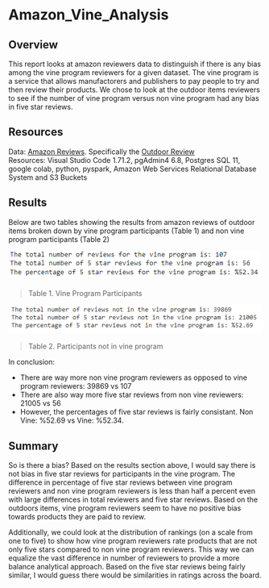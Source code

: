 # Amazon_Vine_Analysis
## Overview
This report looks at amazon reviewers data to distinguish if there is any bias among the vine program reviewers for a given dataset. The vine program is a service that allows manufactorers and publishers to pay people to try and then review their products. We chose to look at the outdoor items reviewers to see if the number of vine program versus non vine program had any bias in five star reviews.

## Resources
Data: [Amazon Reviews](https://s3.amazonaws.com/amazon-reviews-pds/tsv/index.txt). Specifically the [Outdoor Review](https://s3.amazonaws.com/amazon-reviews-pds/tsv/amazon_reviews_us_Outdoors_v1_00.tsv.gz)  
Resources: Visual Studio Code 1.71.2, pgAdmin4 6.8, Postgres SQL 11, google colab, python, pyspark, Amazon Web Services Relational Database System and S3 Buckets

## Results
Below are two tables showing the results from amazon reviews of outdoor items broken down by vine program participants (Table 1) and non vine program participants (Table 2)

![](Images/paid.PNG)
> Table 1. Vine Program Participants

![](Images/unpaid.PNG)
> Table 2. Participants not in vine program

In conclusion:
- There are way more non vine program reviewers as opposed to vine program reviewers: 39869 vs 107
- There are also way more five star reviews from non vine reviewers: 21005 vs 56
- However, the percentages of five star reviews is fairly consistant. Non Vine: %52.69 vs Vine: %52.34.

## Summary
So is there a bias? Based on the results section above, I would say there is not bias in five star reviews for participants in the vine program. The difference in percentage of five star reviews between vine program reviewers and non vine program reviewers is less than half a percent even with large differences in total reviewers and five star reviews. Based on the outdoors items, vine program reviewers seem to have no positive bias towards products they are paid to review. 

Additionally, we could look at the distribution of rankings (on a scale from one to five) to show how vine program reviewers rate products that are not only five stars compared to non vine program reviewers. This way we can equalize the vast difference in number of reviewers to provide a more balance analytical approach. Based on the five star reviews being fairly similar, I would guess there would be similarities in ratings across the board.

